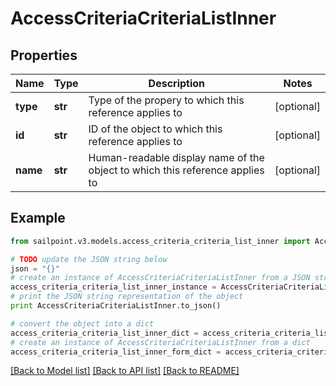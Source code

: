 # AccessCriteriaCriteriaListInner


## Properties

Name | Type | Description | Notes
------------ | ------------- | ------------- | -------------
**type** | **str** | Type of the propery to which this reference applies to | [optional] 
**id** | **str** | ID of the object to which this reference applies to | [optional] 
**name** | **str** | Human-readable display name of the object to which this reference applies to | [optional] 

## Example

```python
from sailpoint.v3.models.access_criteria_criteria_list_inner import AccessCriteriaCriteriaListInner

# TODO update the JSON string below
json = "{}"
# create an instance of AccessCriteriaCriteriaListInner from a JSON string
access_criteria_criteria_list_inner_instance = AccessCriteriaCriteriaListInner.from_json(json)
# print the JSON string representation of the object
print AccessCriteriaCriteriaListInner.to_json()

# convert the object into a dict
access_criteria_criteria_list_inner_dict = access_criteria_criteria_list_inner_instance.to_dict()
# create an instance of AccessCriteriaCriteriaListInner from a dict
access_criteria_criteria_list_inner_form_dict = access_criteria_criteria_list_inner.from_dict(access_criteria_criteria_list_inner_dict)
```
[[Back to Model list]](../README.md#documentation-for-models) [[Back to API list]](../README.md#documentation-for-api-endpoints) [[Back to README]](../README.md)


